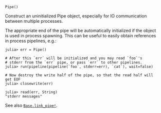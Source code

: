 ```
Pipe()
```

Construct an uninitialized Pipe object, especially for IO communication between multiple processes.

The appropriate end of the pipe will be automatically initialized if the object is used in process spawning. This can be useful to easily obtain references in process pipelines, e.g.:

```
julia> err = Pipe()

# After this `err` will be initialized and you may read `foo`'s
# stderr from the `err` pipe, or pass `err` to other pipelines.
julia> run(pipeline(pipeline(`foo`, stderr=err), `cat`), wait=false)

# Now destroy the write half of the pipe, so that the read half will get EOF
julia> closewrite(err)

julia> read(err, String)
"stderr messages"
```

See also [`Base.link_pipe!`](@ref).
